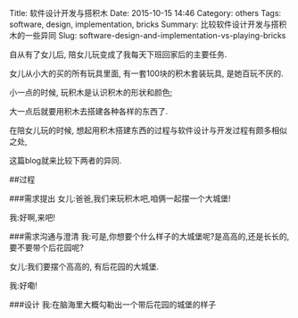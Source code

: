 Title: 软件设计开发与搭积木
Date: 2015-10-15 14:46
Category: others
Tags: software, design, implementation, bricks
Summary: 比较软件设计开发与搭积木的一些异同
Slug: software-design-and-implementation-vs-playing-bricks

自从有了女儿后, 陪女儿玩变成了我每天下班回家后的主要任务. 
 
女儿从小大的买的所有玩具里面, 有一套100块的积木套装玩具, 是她百玩不厌的.

小一点的时候, 玩积木是认识积木的形状和颜色;

大一点后就要用积木去搭建各种各样的东西了.

在陪女儿玩的时候, 想起用积木搭建东西的过程与软件设计与开发过程有颇多相似之处,

这篇blog就来比较下两者的异同.

##过程

###需求提出
女儿:爸爸,我们来玩积木吧,咱俩一起摆一个大城堡!

我:好啊,来吧!

###需求沟通与澄清
我:可是,你想要个什么样子的大城堡呢?是高高的,还是长长的,要不要带个后花园呢?

女儿:我们要摆个高高的, 有后花园的大城堡.

我:好嘞!


###设计
我:在脑海里大概勾勒出一个带后花园的城堡的样子





